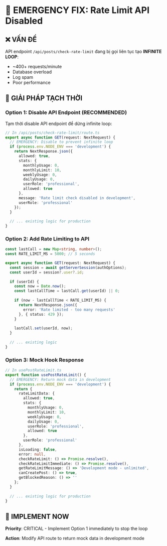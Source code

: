 # 🚨 EMERGENCY FIX: Rate Limit API Disabled

## ❌ VẤN ĐỀ

API endpoint `/api/posts/check-rate-limit` đang bị gọi liên tục tạo **INFINITE LOOP**:
- ~400+ requests/minute
- Database overload
- Log spam
- Poor performance

## 🔧 GIẢI PHÁP TẠCH THỜI

### Option 1: Disable API Endpoint (RECOMMENDED)
Tạm thời disable API endpoint để dừng infinite loop:

```typescript
// In /api/posts/check-rate-limit/route.ts
export async function GET(request: NextRequest) {
  // EMERGENCY: Disable to prevent infinite loop
  if (process.env.NODE_ENV === 'development') {
    return NextResponse.json({
      allowed: true,
      stats: {
        monthlyUsage: 0,
        monthlyLimit: 10,
        weeklyUsage: 0,
        dailyUsage: 0,
        userRole: 'professional',
        allowed: true
      },
      message: 'Rate limit check disabled in development',
      userRole: 'professional'
    });
  }
  
  // ... existing logic for production
}
```

### Option 2: Add Rate Limiting to API
```typescript
const lastCall = new Map<string, number>();
const RATE_LIMIT_MS = 5000; // 5 seconds

export async function GET(request: NextRequest) {
  const session = await getServerSession(authOptions);
  const userId = session?.user?.id;
  
  if (userId) {
    const now = Date.now();
    const lastCallTime = lastCall.get(userId) || 0;
    
    if (now - lastCallTime < RATE_LIMIT_MS) {
      return NextResponse.json({ 
        error: 'Rate limited - too many requests' 
      }, { status: 429 });
    }
    
    lastCall.set(userId, now);
  }
  
  // ... existing logic
}
```

### Option 3: Mock Hook Response
```typescript
// In usePostRateLimit.ts
export function usePostRateLimit() {
  // EMERGENCY: Return mock data in development
  if (process.env.NODE_ENV === 'development') {
    return {
      rateLimitData: {
        allowed: true,
        stats: {
          monthlyUsage: 0,
          monthlyLimit: 10,
          weeklyUsage: 0, 
          dailyUsage: 0,
          userRole: 'professional',
          allowed: true
        },
        userRole: 'professional'
      },
      isLoading: false,
      error: null,
      checkRateLimit: () => Promise.resolve(),
      checkRateLimitImmediate: () => Promise.resolve(),
      getRateLimitMessage: () => 'Development mode - unlimited',
      canCreatePost: () => true,
      getBlockedReason: () => ''
    };
  }
  
  // ... existing logic for production
}
```

## 🎯 IMPLEMENT NOW

**Priority**: CRITICAL - Implement Option 1 immediately to stop the loop

**Action**: Modify API route to return mock data in development mode
